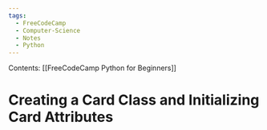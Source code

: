 ```yaml
---
tags:
  - FreeCodeCamp
  - Computer-Science
  - Notes
  - Python
---
```

Contents: [[FreeCodeCamp Python for Beginners]]
# Creating a Card Class and Initializing Card Attributes